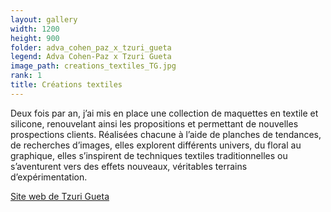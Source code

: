 ```yaml
---
layout: gallery
width: 1200
height: 900
folder: adva_cohen_paz_x_tzuri_gueta
legend: Adva Cohen-Paz x Tzuri Gueta
image_path: creations_textiles_TG.jpg
rank: 1
title: Créations textiles
---
```


Deux fois par an, j’ai mis en place une collection de maquettes en textile et silicone, renouvelant ainsi les propositions et permettant de nouvelles
prospections clients.
Réalisées chacune à l’aide de planches de tendances, de recherches
d’images, elles explorent différents univers, du floral au graphique, elles s’inspirent de techniques textiles traditionnelles ou s’aventurent vers des effets nouveaux, véritables terrains d’expérimentation.

<a target="_blank" href="https://tzurigueta.com/catalogues/">Site web de Tzuri Gueta</a>
